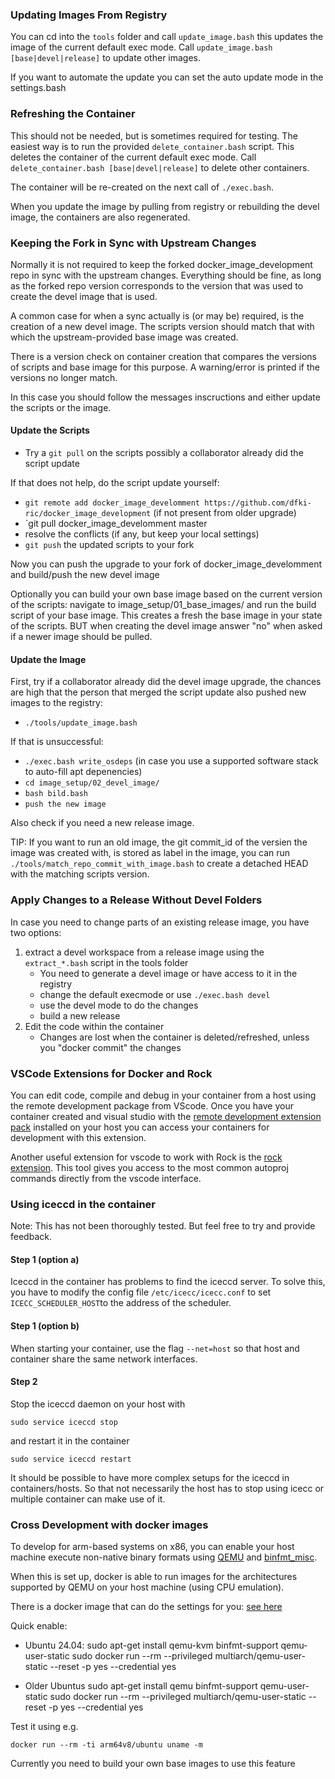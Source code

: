 
### Updating Images From Registry

You can cd into the `tools` folder and call `update_image.bash` this updates the image of the current default exec mode.
Call `update_image.bash [base|devel|release]` to update other images.

If you want to automate the update you can set the auto update mode in the settings.bash

### Refreshing the Container

This should not be needed, but is sometimes required for testing.
The easiest way is to run the provided `delete_container.bash` script.
This deletes the container of the current default exec mode.
Call `delete_container.bash [base|devel|release]` to delete other containers.

The container will be re-created on the next call of `./exec.bash`.

When you update the image by pulling from registry or rebuilding the devel image, the containers are also regenerated.

### Keeping the Fork in Sync with Upstream Changes

Normally it is not required to keep the forked docker_image_development repo in sync with the upstream changes.
Everything should be fine, as long as the forked repo version corresponds to the version that was used to create the devel image that is used.

A common case for when a sync actually is (or may be) required, is the creation of a new devel image.
The scripts version should match that with which the upstream-provided base image was created.

There is a version check on container creation that compares the versions of scripts and base image for this purpose.
A warning/error is printed if the versions no longer match.

In this case you should follow the messages inscructions and either update the scripts or the image.

#### Update the Scripts

* Try a `git pull` on the scripts possibly a collaborator already did the script update

If that does not help, do the script update yourself:

* `git remote add docker_image_develomment https://github.com/dfki-ric/docker_image_development` (if not present from older upgrade)
* `git pull docker_image_develomment master
* resolve the conflicts (if any, but keep your local settings)
* `git push` the updated scripts to your fork

Now you can push the upgrade to your fork of docker_image_develomment and build/push the new devel image

Optionally you can build your own base image based on the current version of the scripts: navigate to image_setup/01_base_images/ and run the build script of your base image.
This creates a fresh the base image in your state of the scripts. BUT when creating the devel image answer "no" when asked if a newer image should be pulled.

#### Update the Image

First, try if a collaborator already did the devel image upgrade, the chances are high that the person that merged the script update also pushed new images to the registry:

* `./tools/update_image.bash`

If that is unsuccessful:

* `./exec.bash write_osdeps` (in case you use a supported software stack to auto-fill apt depenencies)
* `cd image_setup/02_devel_image/`
* `bash bild.bash`
* `push the new image`

Also check if you need a new release image.

TIP: If you want to run an old image, the git commit_id of the versien the image was created with, is stored as label in the image, you can run `./tools/match_repo_commit_with_image.bash` to create a detached HEAD with the matching scripts version.


### Apply Changes to a Release Without Devel Folders

In case you need to change parts of an existing release image, you have two options:

1. extract a devel workspace from a release image using the `extract_*.bash` script in the tools folder
   * You need to generate a devel image or have access to it in the registry
   * change the default execmode or use `./exec.bash devel`
   * use the devel mode to do the changes
   * build a new release
2. Edit the code within the container
   * Changes are lost when the container is deleted/refreshed, unless you "docker commit" the changes

### VSCode Extensions for Docker and Rock

You can edit code, compile and debug in your container from a host using the remote development package from VScode. Once you have your container created and visual studio with the [remote development extension pack](https://marketplace.visualstudio.com/items?itemName=ms-vscode-remote.vscode-remote-extensionpack) installed on your host you can access your containers for development with this extension.

Another useful extension for vscode to work with Rock is the [rock extension](https://marketplace.visualstudio.com/items?itemName=rock-robotics.rock). This tool gives you access to the most common autoproj commands directly from the vscode interface.

### Using iceccd in the container

Note: This has not been thoroughly tested. But feel free to try and provide feedback.

#### Step 1 (option a)

Iceccd in the container has problems to find the iceccd server. To solve this, you have to modify the config file  `/etc/icecc/icecc.conf` to set `ICECC_SCHEDULER_HOST`to the address of the scheduler. 

#### Step 1 (option b)

When starting your container, use the flag  `--net=host` so that host and container share the same network interfaces.

#### Step 2

Stop the iceccd daemon on your host with

```
sudo service iceccd stop
```

and restart it in the container

```
sudo service iceccd restart
```

It should be possible to have more complex setups for the iceccd in containers/hosts. So that not necessarily the host has to stop using icecc or multiple container can make use of it.

### Cross Development with docker images

To develop for arm-based systems on x86, you can enable your host machine execute non-native binary formats using [QEMU](https://www.qemu.org) and [binfmt_misc](https://www.kernel.org/doc/html/latest/admin-guide/binfmt-misc.html).

When this is set up, docker is able to run images for the architectures supported by QEMU on your host machine (using CPU emulation).

There is a docker image that can do the settings for you: [see here](https://github.com/multiarch/qemu-user-static)

Quick enable:

 * Ubuntu 24.04:
    sudo apt-get install qemu-kvm binfmt-support qemu-user-static
    sudo docker run --rm --privileged multiarch/qemu-user-static --reset -p yes --credential yes

 * Older Ubuntus
    sudo apt-get install qemu binfmt-support qemu-user-static
    sudo docker run --rm --privileged multiarch/qemu-user-static --reset -p yes --credential yes

Test it using e.g.

    docker run --rm -ti arm64v8/ubuntu uname -m
    
Currently you need to build your own base images to use this feature
    
